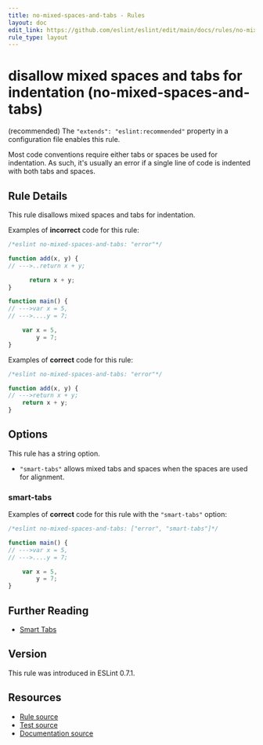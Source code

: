```yaml
---
title: no-mixed-spaces-and-tabs - Rules
layout: doc
edit_link: https://github.com/eslint/eslint/edit/main/docs/rules/no-mixed-spaces-and-tabs.md
rule_type: layout
---
```

<!-- Note: No pull requests accepted for this file. See README.md in the root directory for details. -->

# disallow mixed spaces and tabs for indentation (no-mixed-spaces-and-tabs)

(recommended) The `"extends": "eslint:recommended"` property in a configuration file enables this rule.

Most code conventions require either tabs or spaces be used for indentation. As such, it's usually an error if a single line of code is indented with both tabs and spaces.

## Rule Details

This rule disallows mixed spaces and tabs for indentation.

Examples of **incorrect** code for this rule:

```js
/*eslint no-mixed-spaces-and-tabs: "error"*/

function add(x, y) {
// --->..return x + y;

      return x + y;
}

function main() {
// --->var x = 5,
// --->....y = 7;

    var x = 5,
        y = 7;
}
```

Examples of **correct** code for this rule:

```js
/*eslint no-mixed-spaces-and-tabs: "error"*/

function add(x, y) {
// --->return x + y;
    return x + y;
}
```

## Options

This rule has a string option.

* `"smart-tabs"` allows mixed tabs and spaces when the spaces are used for alignment.

### smart-tabs

Examples of **correct** code for this rule with the `"smart-tabs"` option:

```js
/*eslint no-mixed-spaces-and-tabs: ["error", "smart-tabs"]*/

function main() {
// --->var x = 5,
// --->....y = 7;

    var x = 5,
        y = 7;
}
```

## Further Reading

* [Smart Tabs](https://www.emacswiki.org/emacs/SmartTabs)

## Version

This rule was introduced in ESLint 0.7.1.

## Resources

* [Rule source](https://github.com/eslint/eslint/tree/HEAD/lib/rules/no-mixed-spaces-and-tabs.js)
* [Test source](https://github.com/eslint/eslint/tree/HEAD/tests/lib/rules/no-mixed-spaces-and-tabs.js)
* [Documentation source](https://github.com/eslint/eslint/tree/HEAD/docs/rules/no-mixed-spaces-and-tabs.md)
